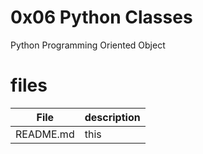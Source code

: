 # 0x06 Python Classes

Python Programming Oriented Object

# files

File| description
--|--
README.md | this
